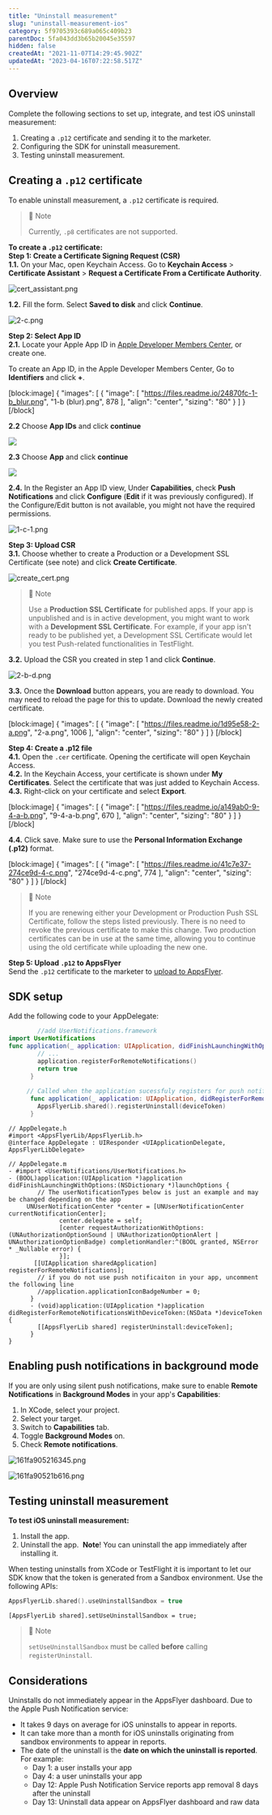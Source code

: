```yaml
---
title: "Uninstall measurement"
slug: "uninstall-measurement-ios"
category: 5f9705393c689a065c409b23
parentDoc: 5fa043dd3b65b20045e35597
hidden: false
createdAt: "2021-11-07T14:29:45.902Z"
updatedAt: "2023-04-16T07:22:58.517Z"
---
```

## Overview

Complete the following sections to set up, integrate, and test iOS uninstall measurement:

1. Creating a `.p12` certificate and sending it to the marketer.
2. Configuring the SDK for uninstall measurement.
3. Testing uninstall measurement.

## Creating a `.p12` certificate

To enable uninstall measurement, a `.p12` certificate is required.

> 📘 Note
> 
> Currently, `.p8` certificates are not supported.

**To create a `.p12` certificate:**  
**Step 1: Create a Certificate Signing Request (CSR)**  
**1.1.** On your Mac, open Keychain Access. Go to **Keychain Access** > **Certificate Assistant** > **Request a Certificate From a Certificate Authority**.

![](https://files.readme.io/affd946-cert_assistant.png "cert_assistant.png")

**1.2.** Fill the form. Select **Saved to disk** and click **Continue**. 

![](https://files.readme.io/8f9c3e3-2-c.png "2-c.png")

**Step 2: Select App ID**  
**2.1.** Locate your Apple App ID in [Apple Developer Members Center](https://developer.apple.com/account/overview.action), or create one.

To create an App ID, in the Apple Developer Members Center, Go to **Identifiers** and click **+**.

[block:image]
{
  "images": [
    {
      "image": [
        "https://files.readme.io/24870fc-1-b_blur.png",
        "1-b (blur).png",
        878
      ],
      "align": "center",
      "sizing": "80"
    }
  ]
}
[/block]



**2.2** Choose **App IDs** and click **continue**

![](https://files.readme.io/b6e8a6b-Screenshot_2023-04-16_at_10.19.00.png)

**2.3** Choose **App** and click **continue**

![](https://files.readme.io/261e5e0-Screenshot_2023-04-16_at_10.19.07.png)

**2.4.** In the Register an App ID view, Under **Capabilities**, check **Push Notifications** and click **Configure** (**Edit** if it was previously configured). If the Configure/Edit button is not available, you might not have the required permissions.

![](https://files.readme.io/bbdd1b8-1-c-1.png "1-c-1.png")

**Step 3: Upload CSR**  
**3.1.** Choose whether to create a Production or a Development SSL Certificate (see note) and click **Create Certificate**.

![](https://files.readme.io/c3276fd-create_cert.png "create_cert.png")

> 📘 Note
> 
> Use a **Production SSL Certificate** for published apps. If your app is unpublished and is in active development, you might want to work with a **Development SSL Certificate**. For example, if your app isn't ready to be published yet, a Development SSL Certificate would let you test Push-related functionalities in TestFlight.

**3.2.** Upload the CSR you created in step 1 and click **Continue**.

![](https://files.readme.io/d8324c4-2-b-d.png "2-b-d.png")

**3.3.** Once the **Download** button appears, you are ready to download. You may need to reload the page for this to update. Download the newly created certificate.

[block:image]
{
  "images": [
    {
      "image": [
        "https://files.readme.io/1d95e58-2-a.png",
        "2-a.png",
        1006
      ],
      "align": "center",
      "sizing": "80"
    }
  ]
}
[/block]



**Step 4: Create a .p12 file**  
**4.1.** Open the `.cer` certificate. Opening the certificate will open Keychain Access.  
**4.2.** In the Keychain Access, your certificate is shown under **My Certificates**. Select the certificate that was just added to Keychain Access.  
**4.3.** Right-click on your certificate and select **Export**.

[block:image]
{
  "images": [
    {
      "image": [
        "https://files.readme.io/a149ab0-9-4-a-b.png",
        "9-4-a-b.png",
        670
      ],
      "align": "center",
      "sizing": "80"
    }
  ]
}
[/block]



**4.4.** Click save. Make sure to use the **Personal Information Exchange (.p12)** format.

[block:image]
{
  "images": [
    {
      "image": [
        "https://files.readme.io/41c7e37-274ce9d-4-c.png",
        "274ce9d-4-c.png",
        774
      ],
      "align": "center",
      "sizing": "80"
    }
  ]
}
[/block]



> 📘 Note
> 
> If you are renewing either your Development or Production Push SSL Certificate, follow the steps listed previously. There is no need to revoke the previous certificate to make this change. Two production certificates can be in use at the same time, allowing you to continue using the old certificate while uploading the new one.

**Step 5: Upload `.p12` to AppsFlyer**  
Send the `.p12` certificate to the marketer to [upload to AppsFlyer](https://support.appsflyer.com/hc/en-us/articles/4408933557137#configure-uninstall-measurement-in-appsflyer).

## SDK setup

Add the following code to your AppDelegate:

```swift
    	//add UserNotifications.framework
import UserNotifications
func application(_ application: UIApplication, didFinishLaunchingWithOptions launchOptions: [UIApplicationLaunchOptionsKey: Any]?) -> Bool {
        // ...
        application.registerForRemoteNotifications()        
        return true
      }
    
     // Called when the application sucessfuly registers for push notifications
      func application(_ application: UIApplication, didRegisterForRemoteNotificationsWithDeviceToken deviceToken: Data) {
        AppsFlyerLib.shared().registerUninstall(deviceToken)
      }
```
```objc
// AppDelegate.h
#import <AppsFlyerLib/AppsFlyerLib.h>
@interface AppDelegate : UIResponder <UIApplicationDelegate, AppsFlyerLibDelegate>

// AppDelegate.m
- #import <UserNotifications/UserNotifications.h>
- (BOOL)application:(UIApplication *)application didFinishLaunchingWithOptions:(NSDictionary *)launchOptions {
        // The userNotificationTypes below is just an example and may be changed depending on the app
     UNUserNotificationCenter *center = [UNUserNotificationCenter currentNotificationCenter];
              center.delegate = self;
              [center requestAuthorizationWithOptions:(UNAuthorizationOptionSound | UNAuthorizationOptionAlert | UNAuthorizationOptionBadge) completionHandler:^(BOOL granted, NSError * _Nullable error) {
              }];
       [[UIApplication sharedApplication] registerForRemoteNotifications];
        // if you do not use push notificaiton in your app, uncomment the following line
        //application.applicationIconBadgeNumber = 0;
      }
      - (void)application:(UIApplication *)application didRegisterForRemoteNotificationsWithDeviceToken:(NSData *)deviceToken {
        [[AppsFlyerLib shared] registerUninstall:deviceToken];
      }
}
```



## Enabling push notifications in background mode

If you are only using silent push notifications, make sure to enable **Remote Notifications** in **Background Modes** in your app's **Capabilities**:

1. In XCode, select your project.
2. Select your target.
3. Switch to **Capabilities** tab.
4. Toggle **Background Modes** on.
5. Check **Remote notifications**.

![](https://files.readme.io/f056d19-161fa905216345.png "161fa905216345.png")

![](https://files.readme.io/65c8bf6-161fa90521b616.png "161fa90521b616.png")

## Testing uninstall measurement

**To test iOS uninstall measurement:**

1. Install the app.
2. Uninstall the app.  **Note**! You can uninstall the app immediately after installing it. 

When testing uninstalls from XCode or TestFlight it is important to let our SDK know that the token is generated from a Sandbox environment. Use the following APIs:

```swift
AppsFlyerLib.shared().useUninstallSandbox = true
```
```objc
[AppsFlyerLib shared].setUseUninstallSandbox = true;
```



> 📘 Note
> 
> `setUseUninstallSandbox` must be called **before** calling `registerUninstall`.

## Considerations

Uninstalls do not immediately appear in the AppsFlyer dashboard. Due to the Apple Push Notification service:

- It takes 9 days on average for iOS uninstalls to appear in reports.
- It can take more than a month for iOS uninstalls originating from sandbox environments to appear in reports.
- The date of the uninstall is the **date on which the uninstall is reported**. For example:
  - Day 1: a user installs your app
  - Day 4: a user uninstalls your app
  - Day 12: Apple Push Notification Service reports app removal 8 days after the uninstall
  - Day 13: Uninstall data appear on AppsFlyer dashboard and raw data